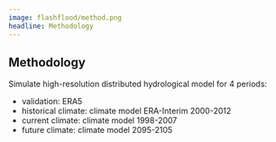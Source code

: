 ```yaml
---
image: flashflood/method.png
headline: Methodology​
---
```


## Methodology​

Simulate high-resolution distributed hydrological model for 4 periods:​

- validation: ERA5​
- historical climate: climate model ERA-Interim 2000-2012​
- current climate: climate model 1998-2007​
- future climate: climate model 2095-2105​
